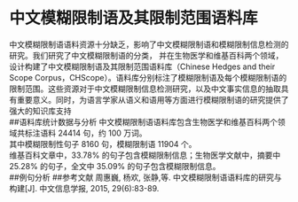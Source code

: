# 中文模糊限制语及其限制范围语料库
中文模糊限制语语料资源十分缺乏，影响了中文模糊限制语和模糊限制信息检测的研究。我们研究了中文模糊限制语的分类，
并在生物医学和维基百科两个领域，设计构建了中文模糊限制语及其限制范围语料库（Chinese Hedges and their Scope Corpus，CHScope）。语料库分别标注了模糊限制语及每个模糊限制语的限制范围。这些资源对于中文模糊限制信息检测研究，以及中文事实信息的抽取具有重要意义。同时，为语言学家从语义和语用等方面进行模糊限制语的研究提供了强大的知识库支持<br>
##语料库统计数据与分析
中文模糊限制语语料库包含生物医学和维基百科两个领域共标注语料 24414 句，约 100 万词。  
其中模糊限制性句子 8160 句，模糊限制语 11904 个。  
维基百科文章中，33.78% 的句子包含模糊限制信息；生物医学文献中，摘要中25.28% 的句子，全文中 35.09% 的句子包含模糊限制信息。<br>
##例句分析
##参考文献
周惠巍, 杨欢, 张静,等. 中文模糊限制语语料库的研究与构建[J]. 中文信息学报, 2015, 29(6):83-89.
